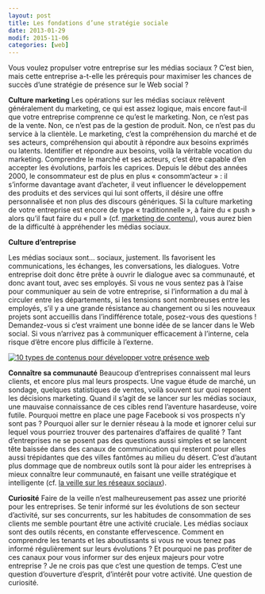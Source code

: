```yaml
---
layout: post
title: Les fondations d’une stratégie sociale
date: 2013-01-29
modif: 2015-11-06
categories: [web]
---
```


Vous voulez propulser votre entreprise sur les médias sociaux ? C’est bien, mais cette entreprise a-t-elle les prérequis pour maximiser les chances de succès d’une stratégie de présence sur le Web social ?

**Culture marketing**
Les opérations sur les médias sociaux relèvent généralement du marketing, ce qui est assez logique, mais encore faut-il que votre entreprise comprenne ce qu’est le marketing. Non, ce n’est pas de la vente. Non, ce n’est pas de la gestion de produit. Non, ce n’est pas du service à la clientèle. Le marketing, c’est la compréhension du marché et de ses acteurs, compréhension qui aboutit à répondre aux besoins exprimés ou latents. Identifier et répondre aux besoins, voilà la véritable vocation du marketing. Comprendre le marché et ses acteurs, c’est être capable d’en accepter les évolutions, parfois les caprices. Depuis le début des années 2000, le consommateur est de plus en plus « consomm’acteur » : il s’informe davantage avant d’acheter, il veut influencer le développement des produits et des services qui lui sont offerts, il désire une offre personnalisée et non plus des discours génériques. Si la culture marketing de votre entreprise est encore de type « traditionnelle », à faire du « push » alors qu’il faut faire du « pull » (cf. [marketing de contenu](le-marketing-de-contenu-permet-detablir-un-leadership-eclaire.html "Le marketing de contenu permet d’établir un « leadership éclairé »")), vous aurez bien de la difficulté à appréhender les médias sociaux.

**Culture d’entreprise**

Les médias sociaux sont… sociaux, justement. Ils favorisent les communications, les échanges, les conversations, les dialogues. Votre entreprise doit donc être prête à ouvrir le dialogue avec sa communauté, et donc avant tout, avec ses employés. Si vous ne vous sentez pas à l’aise pour communiquer au sein de votre entreprise, si l’information a du mal à circuler entre les départements, si les tensions sont nombreuses entre les employés, s’il y a une grande résistance au changement ou si les nouveaux projets sont accueillis dans l’indifférence totale, posez-vous des questions ! Demandez-vous si c’est vraiment une bonne idée de se lancer dans le Web social. Si vous n’arrivez pas à communiquer efficacement à l’interne, cela risque d’être encore plus difficile à l’externe.

[![10 types de contenus pour développer votre présence web](../i1.wp.com/www.christianamauger.com/wp-content/uploads/2012/07/lego-businessmeeting211ec.jpg?resize=680%2C392&ssl=1 "Fondation d’une stratégie sociale")](../i1.wp.com/www.christianamauger.com/wp-content/uploads/2012/07/lego-businessmeeting2eb45.jpg?ssl=1)

**Connaître sa communauté**
Beaucoup d’entreprises connaissent mal leurs clients, et encore plus mal leurs prospects. Une vague étude de marché, un sondage, quelques statistiques de ventes, voilà souvent sur quoi reposent les décisions marketing. Quand il s’agit de se lancer sur les médias sociaux, une mauvaise connaissance de ces cibles rend l’aventure hasardeuse, voire futile. Pourquoi mettre en place une page Facebook si vos prospects n’y sont pas ? Pourquoi aller sur le dernier réseau à la mode et ignorer celui sur lequel vous pourriez trouver des partenaires d’affaires de qualité ? Tant d’entreprises ne se posent pas des questions aussi simples et se lancent tête baissée dans des canaux de communication qui resteront pour elles aussi trépidantes que des villes fantômes au milieu du désert. C’est d’autant plus dommage que de nombreux outils sont là pour aider les entreprises à mieux connaître leur communauté, en faisant une veille stratégique et intelligente (cf. [la veille sur les réseaux sociaux](la-veille-sur-les-reseaux-sociaux.html "La veille sur les réseaux sociaux")).

**Curiosité**
Faire de la veille n’est malheureusement pas assez une priorité pour les entreprises. Se tenir informé sur les évolutions de son secteur d’activité, sur ses concurrents, sur les habitudes de consommation de ses clients me semble pourtant être une activité cruciale. Les médias sociaux sont des outils récents, en constante effervescence. Comment en comprendre les tenants et les aboutissants si vous ne vous tenez pas informé régulièrement sur leurs évolutions ? Et pourquoi ne pas profiter de ces canaux pour vous informer sur des enjeux majeurs pour votre entreprise ? Je ne crois pas que c’est une question de temps. C’est une question d’ouverture d’esprit, d’intérêt pour votre activité. Une question de curiosité.
